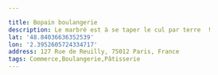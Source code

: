```yaml
---

title: Bopain boulangerie
description: Le marbré est à se taper le cul par terre  !
lat: '48.84036636352539'
lon: '2.3952605724334717'
address: 127 Rue de Reuilly, 75012 Paris, France
tags: Commerce,Boulangerie,Pâtisserie
---
```

